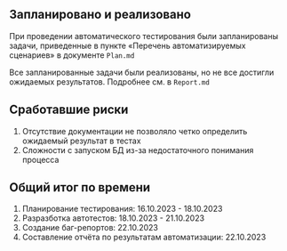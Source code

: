 ## Запланировано и реализовано

При проведении автоматического тестирования были запланированы задачи, 
приведенные в пункте «Перечень автоматизируемых сценариев» в документе `Plan.md`

Все запланированные задачи были реализованы, но не все достигли ожидаемых результатов. Подробнее см. в `Report.md`

## Сработавшие риски

1. Отсутствие документации не позволяло четко определить ожидаемый результат в тестах
2. Сложности с запуском БД из-за недостаточного понимания процесса

## Общий итог по времени

1. Планирование тестирования: 16.10.2023 - 18.10.2023
2. Разразботка автотестов: 18.10.2023 - 21.10.2023
3. Создание баг-репортов: 22.10.2023
4. Составление отчёта по результатам автоматизации: 22.10.2023